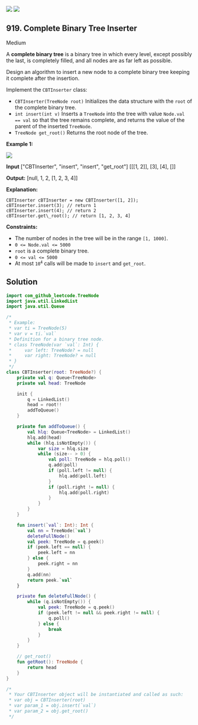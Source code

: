 [![](https://img.shields.io/github/stars/javadev/LeetCode-in-Kotlin?label=Stars&style=flat-square)](https://github.com/javadev/LeetCode-in-Kotlin)
[![](https://img.shields.io/github/forks/javadev/LeetCode-in-Kotlin?label=Fork%20me%20on%20GitHub%20&style=flat-square)](https://github.com/javadev/LeetCode-in-Kotlin/fork)

## 919\. Complete Binary Tree Inserter

Medium

A **complete binary tree** is a binary tree in which every level, except possibly the last, is completely filled, and all nodes are as far left as possible.

Design an algorithm to insert a new node to a complete binary tree keeping it complete after the insertion.

Implement the `CBTInserter` class:

*   `CBTInserter(TreeNode root)` Initializes the data structure with the `root` of the complete binary tree.
*   `int insert(int v)` Inserts a `TreeNode` into the tree with value `Node.val == val` so that the tree remains complete, and returns the value of the parent of the inserted `TreeNode`.
*   `TreeNode get_root()` Returns the root node of the tree.

**Example 1:**

![](https://assets.leetcode.com/uploads/2021/08/03/lc-treeinsert.jpg)

**Input** ["CBTInserter", "insert", "insert", "get\_root"] [[[1, 2]], [3], [4], []]

**Output:** [null, 1, 2, [1, 2, 3, 4]]

**Explanation:**

    CBTInserter cBTInserter = new CBTInserter([1, 2]); 
    cBTInserter.insert(3); // return 1 
    cBTInserter.insert(4); // return 2 
    cBTInserter.get\_root(); // return [1, 2, 3, 4]

**Constraints:**

*   The number of nodes in the tree will be in the range `[1, 1000]`.
*   `0 <= Node.val <= 5000`
*   `root` is a complete binary tree.
*   `0 <= val <= 5000`
*   At most <code>10<sup>4</sup></code> calls will be made to `insert` and `get_root`.

## Solution

```kotlin
import com_github_leetcode.TreeNode
import java.util.LinkedList
import java.util.Queue

/*
 * Example:
 * var ti = TreeNode(5)
 * var v = ti.`val`
 * Definition for a binary tree node.
 * class TreeNode(var `val`: Int) {
 *     var left: TreeNode? = null
 *     var right: TreeNode? = null
 * }
 */
class CBTInserter(root: TreeNode?) {
    private val q: Queue<TreeNode>
    private val head: TreeNode

    init {
        q = LinkedList()
        head = root!!
        addToQueue()
    }

    private fun addToQueue() {
        val hlq: Queue<TreeNode> = LinkedList()
        hlq.add(head)
        while (hlq.isNotEmpty()) {
            var size = hlq.size
            while (size-- > 0) {
                val poll: TreeNode = hlq.poll()
                q.add(poll)
                if (poll.left != null) {
                    hlq.add(poll.left)
                }
                if (poll.right != null) {
                    hlq.add(poll.right)
                }
            }
        }
    }

    fun insert(`val`: Int): Int {
        val nn = TreeNode(`val`)
        deleteFullNode()
        val peek: TreeNode = q.peek()
        if (peek.left == null) {
            peek.left = nn
        } else {
            peek.right = nn
        }
        q.add(nn)
        return peek.`val`
    }

    private fun deleteFullNode() {
        while (q.isNotEmpty()) {
            val peek: TreeNode = q.peek()
            if (peek.left != null && peek.right != null) {
                q.poll()
            } else {
                break
            }
        }
    }

    // get_root()
    fun getRoot(): TreeNode {
        return head
    }
}

/*
 * Your CBTInserter object will be instantiated and called as such:
 * var obj = CBTInserter(root)
 * var param_1 = obj.insert(`val`)
 * var param_2 = obj.get_root()
 */
```